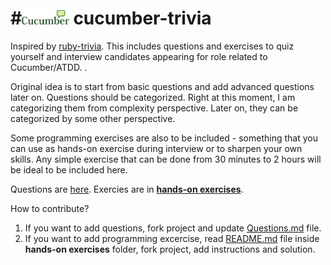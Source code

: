 #<img src="img/cucumber.png" height="20%" width="15%" > cucumber-trivia
===============

Inspired by <a href = "https://github.com/gregstallings/ruby-trivia">ruby-trivia</a>. This includes questions and exercises to quiz yourself and interview candidates appearing for role related to Cucumber/ATDD. .

Original idea is to start from basic questions and add advanced questions later on. Questions should be categorized. Right at this moment, I am categorizing them from complexity perspective. Later on, they can be categorized by some other perspective.
 
Some programming exercises are also to be included - something that you can use as hands-on exercise during interview or to sharpen your own skills. Any simple exercise that can be done from 30 minutes to 2 hours will be ideal to be included here.

Questions are <a href = "Questions.md">here</a>.
Exercies are in <a href = "https://github.com/pthakkar9/cucumber-trivia/tree/master/hands-on%20exercises"> <b>hands-on exercises</b></a>.


How to contribute?

1. If you want to add questions, fork project and update <a href = "Questions.md">Questions.md</a> file.
2. If you want to add programming excercise, read <a href = "hands-on exercises/README.md">README.md</a> file inside <b>hands-on exercises</b> folder, fork project, add instructions and solution.

